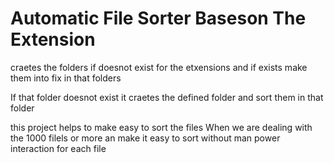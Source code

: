 <h1>Automatic File Sorter Baseson The Extension</h1>
<p>craetes the folders if doesnot exist for the etxensions and if exists make them into fix in that folders</p>
<p>If that folder doesnot exist it craetes the defined folder and sort them in that folder </p>
<p>this project helps to make easy to sort the files When we are dealing with the 1000 filels or more an make it easy to sort without man power interaction for each file </p>
